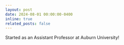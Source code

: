 ```yaml
---
layout: post
date: 2024-08-01 00:00:00-0400
inline: true
related_posts: false
---
```


Started as an Assistant Professor at Auburn University!
